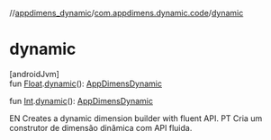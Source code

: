 //[appdimens_dynamic](../../README.md)/[com.appdimens.dynamic.code](README.md)/[dynamic](dynamic.md)

# dynamic

[androidJvm]\
fun [Float](https://kotlinlang.org/api/core/kotlin-stdlib/kotlin/-float/index.html).[dynamic](dynamic.md)(): [AppDimensDynamic](-app-dimens-dynamic/README.md)

fun [Int](https://kotlinlang.org/api/core/kotlin-stdlib/kotlin/-int/index.html).[dynamic](dynamic.md)(): [AppDimensDynamic](-app-dimens-dynamic/README.md)

EN Creates a dynamic dimension builder with fluent API. PT Cria um construtor de dimensão dinâmica com API fluida.
